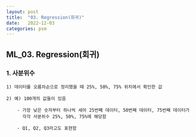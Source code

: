 ```yaml
---
layout: post
title:  "03. Regression(회귀)"
date:   2022-12-03
categories: psm
---
```


## ML_03. Regression(회귀)

### 1. 사분위수
    
    1) 데이터를 오름차순으로 정리했을 때 25%, 50%, 75% 위치에서 확인한 값
    
    2) 예) 100개의 값들이 있음
        
        - 가장 낮은 숫자부터 하나씩 세어 25번째 데이터, 50번째 데이터, 75번째 데이터가
          각각 사분위수 25%, 50%, 75%에 해당함
        
        - Q1, Q2, Q3라고도 표현함